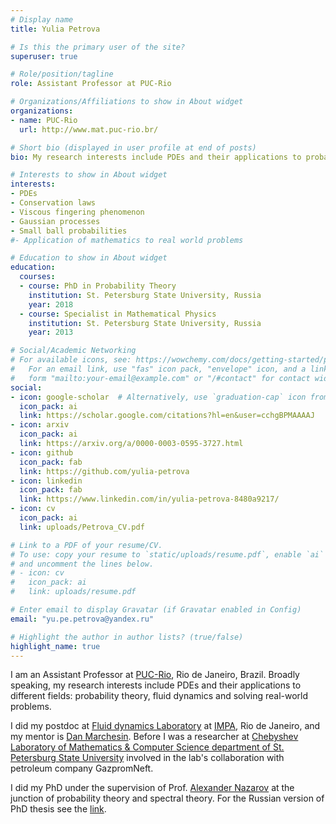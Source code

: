 ```yaml
---
# Display name
title: Yulia Petrova

# Is this the primary user of the site?
superuser: true

# Role/position/tagline
role: Assistant Professor at PUC-Rio

# Organizations/Affiliations to show in About widget
organizations:
- name: PUC-Rio
  url: http://www.mat.puc-rio.br/

# Short bio (displayed in user profile at end of posts)
bio: My research interests include PDEs and their applications to probability theory, fluid dynamics and applications.

# Interests to show in About widget
interests:
- PDEs 
- Conservation laws
- Viscous fingering phenomenon
- Gaussian processes 
- Small ball probabilities
#- Application of mathematics to real world problems

# Education to show in About widget
education:
  courses:
  - course: PhD in Probability Theory
    institution: St. Petersburg State University, Russia
    year: 2018
  - course: Specialist in Mathematical Physics
    institution: St. Petersburg State University, Russia
    year: 2013

# Social/Academic Networking
# For available icons, see: https://wowchemy.com/docs/getting-started/page-builder/#icons
#   For an email link, use "fas" icon pack, "envelope" icon, and a link in the
#   form "mailto:your-email@example.com" or "/#contact" for contact widget.
social:
- icon: google-scholar  # Alternatively, use `graduation-cap` icon from `fas` icon pack
  icon_pack: ai
  link: https://scholar.google.com/citations?hl=en&user=cchgBPMAAAAJ
- icon: arxiv
  icon_pack: ai
  link: https://arxiv.org/a/0000-0003-0595-3727.html
- icon: github
  icon_pack: fab
  link: https://github.com/yulia-petrova
- icon: linkedin
  icon_pack: fab
  link: https://www.linkedin.com/in/yulia-petrova-8480a9217/
- icon: cv
  icon_pack: ai
  link: uploads/Petrova_CV.pdf

# Link to a PDF of your resume/CV.
# To use: copy your resume to `static/uploads/resume.pdf`, enable `ai` icons in `params.toml`, 
# and uncomment the lines below.
# - icon: cv
#   icon_pack: ai
#   link: uploads/resume.pdf

# Enter email to display Gravatar (if Gravatar enabled in Config)
email: "yu.pe.petrova@yandex.ru"

# Highlight the author in author lists? (true/false)
highlight_name: true
---
```


I am an Assistant Professor at [PUC-Rio](http://www.mat.puc-rio.br/), Rio de Janeiro, Brazil. Broadly speaking, my research interests include PDEs and their applications to different fields: probability theory, fluid dynamics and solving real-world problems.

I did my postdoc at [Fluid dynamics Laboratory](https://fluid.impa.br/Home) at [IMPA](https://impa.br/en_US/), Rio de Janeiro, and my mentor is [Dan Marchesin](https://web.archive.org/web/20210815113601/https://marchesi.impa.br/Home). Before I was a researcher at [Chebyshev Laboratory of Mathematics & Computer Science department of St. Petersburg State University](https://chebyshev.spbu.ru/) involved in the lab's collaboration with petroleum company GazpromNeft.

I did my PhD under the supervision of Prof. [Alexander Nazarov](https://www.researchgate.net/scientific-contributions/Alexander-I-Nazarov-53574797) at the junction of probability theory and spectral theory. For the Russian version of PhD thesis see the [link](https://www.pdmi.ras.ru/pdmi/system/files/dissertations/dissertation_PETROVA_2018-07-09.pdf).

<!--
{{< icon name="download" pack="fas" >}} Download my {{< staticref "uploads/demo_resume.pdf" "newtab" >}}resumé{{< /staticref >}}.
-->
